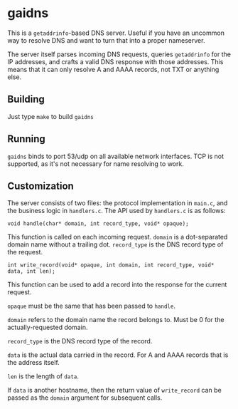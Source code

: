 # gaidns

This is a `getaddrinfo`-based DNS server. Useful if you have an uncommon way to resolve DNS and want to turn that into a proper nameserver.

The server itself parses incoming DNS requests, queries `getaddrinfo` for the IP addresses, and crafts a valid DNS response with those addresses. This means that it can only resolve A and AAAA records, not TXT or anything else.

## Building

Just type `make` to build `gaidns`

## Running

`gaidns` binds to port 53/udp on all available network interfaces. TCP is not supported, as it's not necessary for name resolving to work.

## Customization

The server consists of two files: the protocol implementation in `main.c`, and the business logic in `handlers.c`. The API used by `handlers.c` is as follows:

`void handle(char* domain, int record_type, void* opaque);`

This function is called on each incoming request. `domain` is a dot-separated domain name without a trailing dot. `record_type` is the DNS record type of the request.

`int write_record(void* opaque, int domain, int record_type, void* data, int len);`

This function can be used to add a record into the response for the current request.

`opaque` must be the same that has been passed to `handle`.

`domain` refers to the domain name the record belongs to. Must be 0 for the actually-requested domain.

`record_type` is the DNS record type of the record.

`data` is the actual data carried in the record. For A and AAAA records that is the address itself.

`len` is the length of `data`.

If `data` is another hostname, then the return value of `write_record` can be passed as the `domain` argument for subsequent calls.
